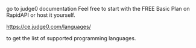 go to judge0 documentation
Feel free to start with the FREE Basic Plan on RapidAPI or host it yourself.

https://ce.judge0.com/languages/ 

to get the list of supported programming languages.